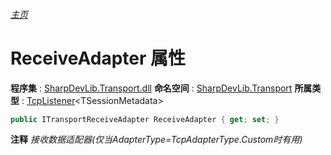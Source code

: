 ###### [主页](./Index.md "主页")
# ReceiveAdapter 属性
**程序集** : [SharpDevLib.Transport.dll](./SharpDevLib.Transport.assembly.md "SharpDevLib.Transport.dll")
**命名空间** : [SharpDevLib.Transport](./SharpDevLib.Transport.namespace.md "SharpDevLib.Transport")
**所属类型** : [TcpListener](./SharpDevLib.Transport.TcpListener.1.md "TcpListener")\<TSessionMetadata\>
``` csharp
public ITransportReceiveAdapter ReceiveAdapter { get; set; }
```
**注释**
*接收数据适配器(仅当AdapterType=TcpAdapterType.Custom时有用)*

